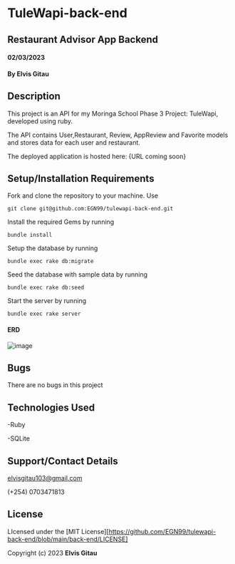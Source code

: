 # TuleWapi-back-end
## Restaurant Advisor App Backend
#### 02/03/2023
#### By Elvis Gitau

## Description
This project is an API for my Moringa School Phase 3 Project: TuleWapi, developed using ruby.

The API contains User,Restaurant, Review, AppReview and Favorite models and stores data for each user and restaurant.

The deployed application is hosted here: {URL coming soon}

## Setup/Installation Requirements
Fork and clone the repository to your machine. Use 

    git clone git@github.com:EGN99/tulewapi-back-end.git

Install the required Gems by running 

    bundle install

Setup the database by running

    bundle exec rake db:migrate

Seed the database with sample data by running

    bundle exec rake db:seed

Start the server by running

    bundle exec rake server

#### ERD
![image](https://user-images.githubusercontent.com/117892936/222237896-f639fabe-2635-4d73-a19e-839ccc3c1dff.png)

## Bugs
There are no bugs in this project

## Technologies Used
-Ruby

-SQLite

## Support/Contact Details
elvisgitau103@gmail.com

(+254) 0703471813

## License
LIcensed under the [MIT License][https://github.com/EGN99/tulewapi-back-end/blob/main/back-end/LICENSE]

Copyright (c) 2023 **Elvis Gitau**   